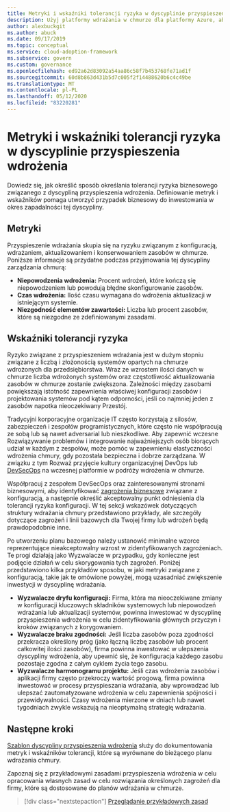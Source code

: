 ```yaml
---
title: Metryki i wskaźniki tolerancji ryzyka w dyscyplinie przyspieszenia wdrożenia
description: Użyj platformy wdrażania w chmurze dla platformy Azure, aby określić tolerancję ryzyka biznesowego związany z dyscypliną wdrożenia.
author: alexbuckgit
ms.author: abuck
ms.date: 09/17/2019
ms.topic: conceptual
ms.service: cloud-adoption-framework
ms.subservice: govern
ms.custom: governance
ms.openlocfilehash: ed92a62d83092a54aa86c58f7b453768fe71ad1f
ms.sourcegitcommit: 60d8b863d431b5d7c005f2f14488620b6c4c49be
ms.translationtype: MT
ms.contentlocale: pl-PL
ms.lasthandoff: 05/12/2020
ms.locfileid: "83220281"
---
```

# <a name="risk-tolerance-metrics-and-indicators-in-the-deployment-acceleration-discipline"></a>Metryki i wskaźniki tolerancji ryzyka w dyscyplinie przyspieszenia wdrożenia

Dowiedz się, jak określić sposób określania tolerancji ryzyka biznesowego związanego z dyscypliną przyspieszenia wdrożenia. Definiowanie metryk i wskaźników pomaga utworzyć przypadek biznesowy do inwestowania w okres zapadalności tej dyscypliny.

## <a name="metrics"></a>Metryki

Przyspieszenie wdrażania skupia się na ryzyku związanym z konfiguracją, wdrażaniem, aktualizowaniem i konserwowaniem zasobów w chmurze. Poniższe informacje są przydatne podczas przyjmowania tej dyscypliny zarządzania chmurą:

- **Niepowodzenia wdrożenia:** Procent wdrożeń, które kończą się niepowodzeniem lub powodują błędne skonfigurowanie zasobów.
- **Czas wdrożenia:** Ilość czasu wymagana do wdrożenia aktualizacji w istniejącym systemie.
- **Niezgodność elementów zawartości:** Liczba lub procent zasobów, które są niezgodne ze zdefiniowanymi zasadami.

## <a name="risk-tolerance-indicators"></a>Wskaźniki tolerancji ryzyka

Ryzyko związane z przyspieszeniem wdrażania jest w dużym stopniu związane z liczbą i złożonością systemów opartych na chmurze wdrożonych dla przedsiębiorstwa. Wraz ze wzrostem ilości danych w chmurze liczba wdrożonych systemów oraz częstotliwość aktualizowania zasobów w chmurze zostanie zwiększona. Zależności między zasobami powiększają istotność zapewnienia właściwej konfiguracji zasobów i projektowania systemów pod kątem odporności, jeśli co najmniej jeden z zasobów napotka nieoczekiwany Przestój.

Tradycyjni korporacyjne organizacje IT często korzystają z silosów, zabezpieczeń i zespołów programistycznych, które często nie współpracują ze sobą lub są nawet adversarial lub nieszkodliwe. Aby zapewnić wczesne Rozwiązywanie problemów i integrowanie najważniejszych osób biorących udział w każdym z zespołów, może pomóc w zapewnieniu elastyczności wdrożenia chmury, gdy pozostała bezpieczna i dobrze zarządzana. W związku z tym Rozważ przyjęcie kultury organizacyjnej DevOps lub [DevSecOps](https://www.microsoft.com/devsecops) na wczesnej platformie w podróży wdrożenia w chmurze.

Współpracuj z zespołem DevSecOps oraz zainteresowanymi stronami biznesowymi, aby identyfikować [zagrożenia biznesowe](./business-risks.md) związane z konfiguracją, a następnie określić akceptowalny punkt odniesienia dla tolerancji ryzyka konfiguracji. W tej sekcji wskazówek dotyczących struktury wdrażania chmury przedstawiono przykłady, ale szczegóły dotyczące zagrożeń i linii bazowych dla Twojej firmy lub wdrożeń będą prawdopodobnie inne.

Po utworzeniu planu bazowego należy ustanowić minimalne wzorce reprezentujące nieakceptowalny wzrost w zidentyfikowanych zagrożeniach. Te progi działają jako Wyzwalacze w przypadku, gdy konieczne jest podjęcie działań w celu skorygowania tych zagrożeń. Poniżej przedstawiono kilka przykładów sposobu, w jaki metryki związane z konfiguracją, takie jak te omówione powyżej, mogą uzasadniać zwiększenie inwestycji w dyscyplinę wdrażania.

- **Wyzwalacze dryfu konfiguracji:** Firma, która ma nieoczekiwane zmiany w konfiguracji kluczowych składników systemowych lub niepowodzeń wdrażania lub aktualizacji systemów, powinna inwestować w dyscyplinę przyspieszenia wdrożenia w celu zidentyfikowania głównych przyczyn i kroków związanych z korygowaniem.
- **Wyzwalacze braku zgodności:** Jeśli liczba zasobów poza zgodności przekracza określony próg (jako łączną liczbę zasobów lub procent całkowitej ilości zasobów), firma powinna inwestować w ulepszenia dyscypliny wdrożenia, aby upewnić się, że konfiguracja każdego zasobu pozostaje zgodna z całym cyklem życia tego zasobu.
- **Wyzwalacze harmonogramu projektu:** Jeśli czas wdrożenia zasobów i aplikacji firmy często przekroczy wartość progową, firma powinna inwestować w procesy przyspieszania wdrażania, aby wprowadzać lub ulepszać zautomatyzowane wdrożenia w celu zapewnienia spójności i przewidywalności. Czasy wdrożenia mierzone w dniach lub nawet tygodniach zwykle wskazują na nieoptymalną strategię wdrażania.

## <a name="next-steps"></a>Następne kroki

[Szablon dyscypliny przyspieszenia wdrożenia](./template.md) służy do dokumentowania metryk i wskaźników tolerancji, które są wyrównane do bieżącego planu wdrażania chmury.

Zapoznaj się z przykładowymi zasadami przyspieszenia wdrożenia w celu opracowania własnych zasad w celu rozwiązania określonych zagrożeń dla firmy, które są dostosowane do planów wdrażania w chmurze.

> [!div class="nextstepaction"]
> [Przeglądanie przykładowych zasad](./policy-statements.md)
